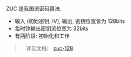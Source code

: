 ZUC 是我国流密码算法. 
- 输入 (初始密钥, IV), 输出, 密钥位宽皆为 128bits
- 每时钟输出密钥流位宽为 32bits
- 有两阶段: 初始化和工作

>　详见文档:　[zuc-128](../../docs/ZUC-128.pdf)